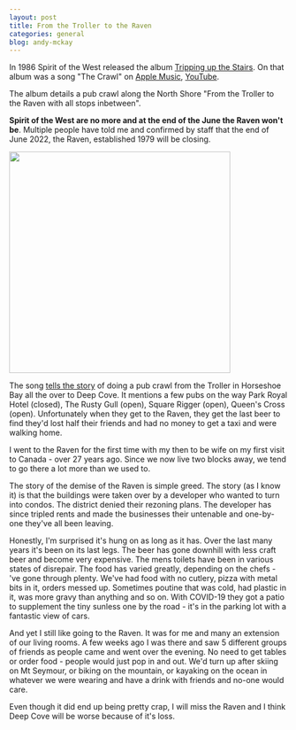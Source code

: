 ```yaml
---
layout: post
title: From the Troller to the Raven
categories: general
blog: andy-mckay
---
```


In 1986 Spirit of the West released the album <a href="https://en.wikipedia.org/wiki/Tripping_Up_the_Stairs">Tripping up the Stairs</a>. On that album was a song "The Crawl" on <a href="https://music.apple.com/ca/album/the-crawl/1273513877?i=1273513884">Apple Music</a>, <a href="https://www.youtube.com/watch?v=Kc4eYv2Oyq8">YouTube</a>.

The album details a pub crawl along the North Shore "From the Troller to the Raven with all stops inbetween".

**Spirit of the West are no more and at the end of the June the Raven won't be**. Multiple people have told me and confirmed by staff that the end of June 2022, the Raven, established 1979 will be closing.

<img src="https://scontent.fcxh3-1.fna.fbcdn.net/v/t39.30808-6/281104355_5315095888535669_5475206090518731323_n.jpg?stp=c0.9.526.274a_dst-jpg_p526x296&_nc_cat=109&ccb=1-7&_nc_sid=340051&_nc_ohc=o03CX2dRhMoAX9VDBF0&_nc_ht=scontent.fcxh3-1.fna&oh=00_AT9pm3MQekHwUyYidJ2WPwRYq3w-vccG1lLGpcxpKn12wA&oe=62A458F6" width="400">

The song <a href="https://www.google.com/search?client=firefox-b-d&q=spirit+of+the+west+the+crawl">tells the story</a> of doing a pub crawl from the Troller in Horseshoe Bay all the over to Deep Cove. It mentions a few pubs on the way Park Royal Hotel (closed), The Rusty Gull (open), Square Rigger (open), Queen's Cross (open). Unfortunately when they get to the Raven, they get the last beer to find they'd lost half their friends and had no money to get a taxi and were walking home.

I went to the Raven for the first time with my then to be wife on my first visit to Canada - over 27 years ago. Since we now live two blocks away, we tend to go there a lot more than we used to.

The story of the demise of the Raven is simple greed. The story (as I know it) is that the buildings were taken over by a developer who wanted to turn into condos. The district denied their rezoning plans. The developer has since tripled rents and made the businesses their untenable and one-by-one they've all been leaving.

Honestly, I'm surprised it's hung on as long as it has. Over the last many years it's been on its last legs. The beer has gone downhill with less craft beer and become very expensive. The mens toilets have been in various states of disrepair. The food has varied greatly, depending on the chefs - 've gone through plenty. We've had food with no cutlery, pizza with metal bits in it, orders messed up. Sometimes poutine that was cold, had plastic in it, was more gravy than anything and so on. With COVID-19 they got a patio to supplement the tiny sunless one by the road - it's in the parking lot with a fantastic view of cars.

And yet I still like going to the Raven. It was for me and many an extension of our living rooms. A few weeks ago I was there and saw 5 different groups of friends as people came and went over the evening. No need to get tables or order food - people would just pop in and out. We'd turn up after skiing on Mt Seymour, or biking on the mountain, or kayaking on the ocean in whatever we were wearing and have a drink with friends and no-one would care.

Even though it did end up being pretty crap, I will miss the Raven and I think Deep Cove will be worse because of it's loss.

